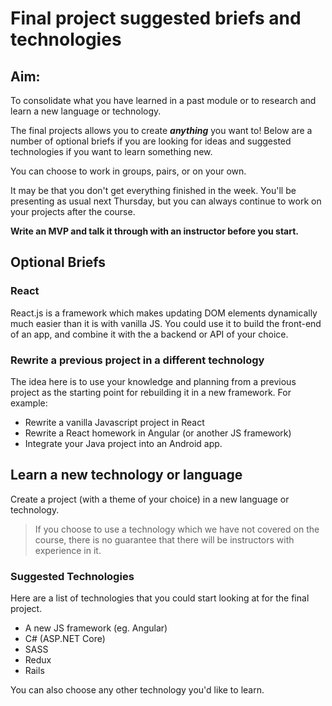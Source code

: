 # Final project suggested briefs and technologies

## Aim:

To consolidate what you have learned in a past module or to research and learn a new language or technology.

The final projects allows you to create ***anything*** you want to! Below are a number of optional briefs if you are looking for ideas and suggested technologies if you want to learn something new.

You can choose to work in groups, pairs, or on your own.

It may be that you don't get everything finished in the week. You'll be presenting as usual next Thursday, but you can always continue to work on your projects after the course.

**Write an MVP and talk it through with an instructor before you start.**


## Optional Briefs

### React

React.js is a framework which makes updating DOM elements dynamically much easier than it is with vanilla JS. You could use it to build the front-end of an app, and combine it with the a backend or API of your choice.


### Rewrite a previous project in a different technology

The idea here is to use your knowledge and planning from a previous project as the starting point for rebuilding it in a new framework. For example:

- Rewrite a vanilla Javascript project in React
- Rewrite a React homework in Angular (or another JS framework)
- Integrate your Java project into an Android app.


## Learn a new technology or language

Create a project (with a theme of your choice) in a new language or technology.

> If you choose to use a technology which we have not covered on the course, there is no guarantee that there will be instructors with experience in it.



### Suggested Technologies

Here are a list of technologies that you could start looking at for the final project.

- A new JS framework (eg. Angular)
- C# (ASP.NET Core)
- SASS
- Redux
- Rails

You can also choose any other technology you'd like to learn.

